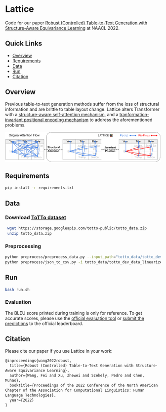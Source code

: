 # Lattice
Code for our paper [Robust (Controlled) Table-to-Text Generation with Structure-Aware Equivariance Learning](https://arxiv.org/abs/2205.03972) at NAACL 2022.

## Quick Links
  - [Overview](#overview)
  - [Requirements](#requirements)
  - [Data](#data)
  - [Run](#run)
  - [Citation](#citation)

## Overview
Previous table-to-text generation methods suffer from the loss of structural information and are brittle to table layout change. Lattice alters Transformer with a [structure-aware self-attention mechanism](model/structural_attention.py), and a [tranformation-invariant positional encoding mechanism](model/invariant_position.py) to address the aforementioned problems.

![](figure/model.png)


## Requirements
```bash
pip install -r requirements.txt
```


## Data

### Download [ToTTo dataset](https://github.com/google-research-datasets/totto)
```bash
 wget https://storage.googleapis.com/totto-public/totto_data.zip
 unzip totto_data.zip
```

### Preprocessing
```bash
python preprocess/preprocess_data.py --input_path="totto_data/totto_dev_data.jsonl" --output_path="totto_data/totto_dev_data_linearized.jsonl"
python preprocess/json_to_csv.py -i totto_data/totto_dev_data_linearized.jsonl -o totto_data/totto_dev_data.csv
```

## Run
```bash
bash run.sh
```

### Evaluation
The BLEU score printed during training is only for reference. 
To get accurate scores, please use the [official evaluation tool](https://github.com/google-research/language/tree/master/language/totto) or [submit the predictions](https://forms.gle/AcF9TRqWrPhPzztt7) to the official leaderboard.

## Citation
Please cite our paper if you use Lattice in your work:
```
@inproceedings{wang2022robust,
  title={Robust (Controlled) Table-to-Text Generation with Structure-Aware Equivariance Learning},
  author={Wang, Fei and Xu, Zhewei and Szekely, Pedro and Chen, Muhao},
  booktitle={Proceedings of the 2022 Conference of the North American Chapter of the Association for Computational Linguistics: Human Language Technologies},
  year={2022}
}
```
